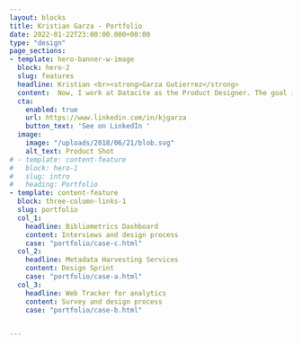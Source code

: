 ```yaml
---
layout: blocks
title: Kristian Garza - Portfolio
date: 2022-01-22T23:00:00.000+00:00
type: "design"
page_sections:
- template: hero-banner-w-image
  block: hero-2
  slug: features
  headline: Kristian <br><strong>Garza Gutierrez</strong>
  content:  Now, I work at Datacite as the Product Designer. The goal is to bring the value of state-of-the-art design thinking practices to the Open Science Community and especially to design state-of-the-art PID services.
  cta:
    enabled: true
    url: https://www.linkedin.com/in/kjgarza
    button_text: 'See on LinkedIn '
  image:
    image: "/uploads/2018/06/21/blob.svg"
    alt_text: Product Shot
# - template: content-feature
#   block: hero-1
#   slug: intro
#   heading: Portfolio
- template: content-feature
  block: three-column-links-1
  slug: portfolio
  col_1:
    headline: Bibliometrics Dashboard
    content: Interviews and design process
    case: "portfolio/case-c.html"
  col_2:
    headline: Metadata Harvesting Services
    content: Design Sprint
    case: "portfolio/case-a.html"
  col_3:
    headline: Web Tracker for analytics
    content: Survey and design process
    case: "portfolio/case-b.html"


---
```

